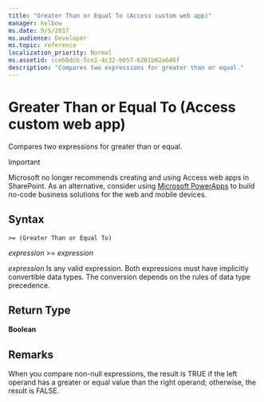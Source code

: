```yaml
---
title: "Greater Than or Equal To (Access custom web app)"
manager: kelbow
ms.date: 9/5/2017
ms.audience: Developer
ms.topic: reference
localization_priority: Normal
ms.assetid: cceb8dcb-5ce1-4c32-b057-6201b62a646f
description: "Compares two expressions for greater than or equal."
---
```


# Greater Than or Equal To (Access custom web app)

Compares two expressions for greater than or equal.
  
> [!IMPORTANT]
> Microsoft no longer recommends creating and using Access web apps in SharePoint. As an alternative, consider using [Microsoft PowerApps](https://powerapps.microsoft.com/en-us/) to build no-code business solutions for the web and mobile devices. 
  
## Syntax

`>= (Greater Than or Equal To)`

*expression*  \>=  *expression* 
  
*expression*  Is any valid expression. Both expressions must have implicitly convertible data types. The conversion depends on the rules of data type precedence. 
  
## Return Type

**Boolean**
  
## Remarks

When you compare non-null expressions, the result is TRUE if the left operand has a greater or equal value than the right operand; otherwise, the result is FALSE.
  

